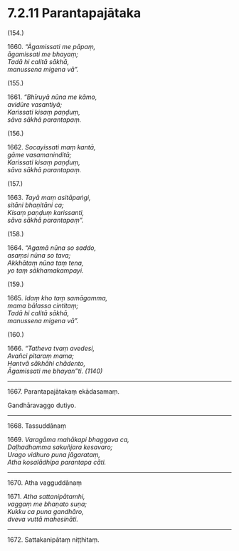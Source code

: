 

# 7.2.11 Parantapajātaka




(154.)

1660\. _“Āgamissati me pāpaṃ,_  
_āgamissati me bhayaṃ;_  
_Tadā hi calitā sākhā,_  
_manussena migena vā”._  


(155.)

1661\. _“Bhīruyā nūna me kāmo,_  
_avidūre vasantiyā;_  
_Karissati kisaṃ paṇḍuṃ,_  
_sāva sākhā parantapaṃ._  


(156.)

1662\. _Socayissati maṃ kantā,_  
_gāme vasamaninditā;_  
_Karissati kisaṃ paṇḍuṃ,_  
_sāva sākhā parantapaṃ._  


(157.)

1663\. _Tayā maṃ asitāpaṅgi,_  
_sitāni bhaṇitāni ca;_  
_Kisaṃ paṇḍuṃ karissanti,_  
_sāva sākhā parantapaṃ”._  


(158.)

1664\. _“Agamā nūna so saddo,_  
_asaṃsi nūna so tava;_  
_Akkhātaṃ nūna taṃ tena,_  
_yo taṃ sākhamakampayi._  


(159.)

1665\. _Idaṃ kho taṃ samāgamma,_  
_mama bālassa cintitaṃ;_  
_Tadā hi calitā sākhā,_  
_manussena migena vā”._  


(160.)

1666\. _“Tatheva tvaṃ avedesi,_  
_Avañci pitaraṃ mama;_  
_Hantvā sākhāhi chādento,_  
_Āgamissati me bhayan”ti. (1140)_  


---

1667\. Parantapajātakaṃ ekādasamaṃ.

  
Gandhāravaggo dutiyo.



---

1668\. Tassuddānaṃ



1669\. _Varagāma mahākapi bhaggava ca,_  
_Daḷhadhamma sakuñjara kesavaro;_  
_Urago vidhuro puna jāgarataṃ,_  
_Atha kosalādhipa parantapa cāti._  


---

1670\. Atha vagguddānaṃ



1671\. _Atha sattanipātamhi,_  
_vaggaṃ me bhaṇato suṇa;_  
_Kukku ca puna gandhāro,_  
_dveva vuttā mahesināti._  


---

1672\. Sattakanipātaṃ niṭṭhitaṃ.





